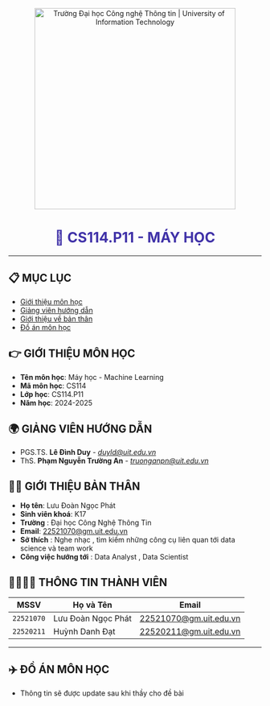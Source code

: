<!-- Banner -->

<p align="center">
  <a href="https://www.uit.edu.vn/" title="Trường Đại học Công nghệ Thông tin" style="border: none;">
    <img src="https://i.imgur.com/WmMnSRt.png" alt="Trường Đại học Công nghệ Thông tin | University of Information Technology" width="400">
  </a>
</p>

<h1 align="center" style="color: #4032a8;"><b>🧠 CS114.P11 - MÁY HỌC </b></h1>

<hr>


## 📋 MỤC LỤC
- [Giới thiệu môn học](#gioithieumonhoc)
- [Giảng viên hướng dẫn](#giangvien)
- [Giới thiệu về bản thân](#banthan)
- [Đồ án môn học](#doan)

## 👉 GIỚI THIỆU MÔN HỌC
<a name ='gioithieumonhoc'></a>

- **Tên môn học**: Máy học - Machine Learning
- **Mã môn học**: CS114
- **Lớp học**: CS114.P11
- **Năm học**: 2024-2025

## 🌍 GIẢNG VIÊN HƯỚNG DẪN
<a name="giangvien"></a>

- PGS.TS. **Lê Đình Duy** - *duyld@uit.edu.vn*
- ThS. **Phạm Nguyễn Trường An** - *truonganpn@uit.edu.vn*

## 🧑‍💻 GIỚI THIỆU BẢN THÂN
<a name="banthan"></a>

- **Họ tên**: Lưu Đoàn Ngọc Phát
- **Sinh viên khoá**: K17
- **Trường** : Đại học Công Nghệ Thông Tin
- **Email**: 22521070@gm.uit.edu.vn
- **Sở thích** : Nghe nhạc , tìm kiếm những công cụ liên quan tới data science và team work
- **Công việc hướng tới** : Data Analyst , Data Scientist

## 👨‍👩‍👧‍👦 THÔNG TIN THÀNH VIÊN

| MSSV       | Họ và Tên          | Email                   |                                                                                  
| ---------- | ------------------ | ----------------------- |
| `22521070` | Lưu Đoàn Ngọc Phát | 22521070@gm.uit.edu.vn  |
| `22520211` | Huỳnh Danh Đạt     | 22520211@gm.uit.edu.vn  | 


<hr>

## ✈️ ĐỒ ÁN MÔN HỌC
<a name="doan"></a>
- Thông tin sẽ được update sau khi thầy cho đề bài
